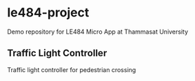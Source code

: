 # le484-project
Demo repository for LE484 Micro App at Thammasat University  

## Traffic Light Controller
Traffic light controller for pedestrian crossing
